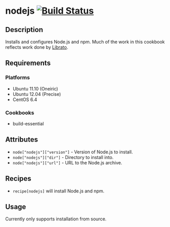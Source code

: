 # nodejs [![Build Status](https://secure.travis-ci.org/hectcastro/chef-nodejs.png?branch=master)](http://travis-ci.org/hectcastro/chef-nodejs)

## Description

Installs and configures Node.js and npm.  Much of the work in this cookbook reflects
work done by [Librato](https://github.com/librato/nodejs-cookbook).

## Requirements

### Platforms

* Ubuntu 11.10 (Oneiric)
* Ubuntu 12.04 (Precise)
* CentOS 6.4

### Cookbooks

* build-essential

## Attributes

* `node["nodejs"]["version"]` - Version of Node.js to install.
* `node["nodejs"]["dir"]` - Directory to install into.
* `node["nodejs"]["url"]` - URL to the Node.js archive.

## Recipes

* `recipe[nodejs]` will install Node.js and npm.

## Usage

Currently only supports installation from source.
